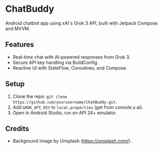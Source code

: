 # ChatBuddy
Android chatbot app using xAI's Grok 3 API, built with Jetpack Compose and MVVM.

## Features
- Real-time chat with AI-powered responses from Grok 3.
- Secure API key handling via BuildConfig.
- Reactive UI with StateFlow, Coroutines, and Compose.

## Setup
1. Clone the repo: `git clone https://github.com/yourusername/ChatBuddy.git`.
2. Add `GROK_API_KEY` to `local.properties` (get from console.x.ai).
3. Open in Android Studio, run on API 24+ emulator.

## Credits
- Background image by Unsplash (https://unsplash.com/).

